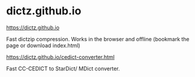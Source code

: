 # dictz.github.io
https://dictz.github.io

Fast dictzip compression. Works in the browser and offline (bookmark the page or download index.html)


https://dictz.github.io/cedict-converter.html

Fast CC-CEDICT to StarDict/ MDict converter. 
